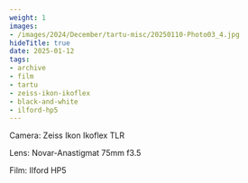 ```yaml
---
weight: 1
images:
- /images/2024/December/tartu-misc/20250110-Photo03_4.jpg
hideTitle: true
date: 2025-01-12
tags:
- archive
- film
- tartu
- zeiss-ikon-ikoflex
- black-and-white
- ilford-hp5
---
```


Camera: Zeiss Ikon Ikoflex TLR

Lens: Novar-Anastigmat 75mm f3.5

Film: Ilford HP5
